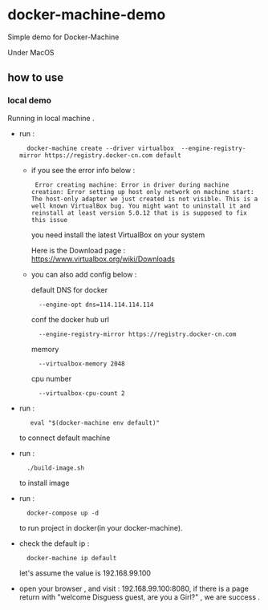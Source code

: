 # docker-machine-demo
Simple demo for Docker-Machine

Under MacOS

## how to use

### local demo 

Running in local machine . 

* run :

        docker-machine create --driver virtualbox  --engine-registry-mirror https://registry.docker-cn.com default
                
    * if you see the error info below :
    
           Error creating machine: Error in driver during machine creation: Error setting up host only network on machine start: The host-only adapter we just created is not visible. This is a well known VirtualBox bug. You might want to uninstall it and reinstall at least version 5.0.12 that is is supposed to fix this issue
           
        you need install the latest VirtualBox on your system           
        
        Here is the Download page : https://www.virtualbox.org/wiki/Downloads
        
    * you can also add config below : 
    
        default DNS for docker
        
            --engine-opt dns=114.114.114.114  
        
        conf the docker hub url
         
            --engine-registry-mirror https://registry.docker-cn.com 
        
        memory
        
            --virtualbox-memory 2048 
        
        cpu number
        
            --virtualbox-cpu-count 2     
            
* run :

         eval "$(docker-machine env default)"
         
    to connect default machine 
    
* run : 

        ./build-image.sh
        
    to install image
    
* run :
        
        docker-compose up -d 
        
    to run project in docker(in your docker-machine).
    
* check the default ip : 

        docker-machine ip default
        
    let's assume the value is 192.168.99.100
    
* open your browser , and visit : 192.168.99.100:8080, if there is a page return with "welcome Disguess guest, are you a Girl?" , we are success .

     
                
                                             
